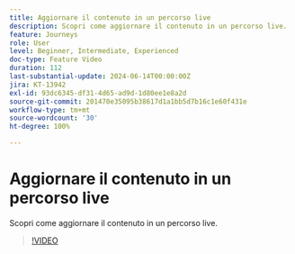 ```yaml
---
title: Aggiornare il contenuto in un percorso live
description: Scopri come aggiornare il contenuto in un percorso live.
feature: Journeys
role: User
level: Beginner, Intermediate, Experienced
doc-type: Feature Video
duration: 112
last-substantial-update: 2024-06-14T00:00:00Z
jira: KT-13942
exl-id: 93dc6345-df31-4d65-ad9d-1d80ee1e8a2d
source-git-commit: 201470e35095b38617d1a1bb5d7b16c1e60f431e
workflow-type: tm+mt
source-wordcount: '30'
ht-degree: 100%

---
```


# Aggiornare il contenuto in un percorso live

Scopri come aggiornare il contenuto in un percorso live.

>[!VIDEO](https://video.tv.adobe.com/v/3429844/?learn=on)
